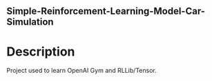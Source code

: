 ## Simple-Reinforcement-Learning-Model-Car-Simulation

# Description

Project used to learn OpenAI Gym and RLLib/Tensor.
